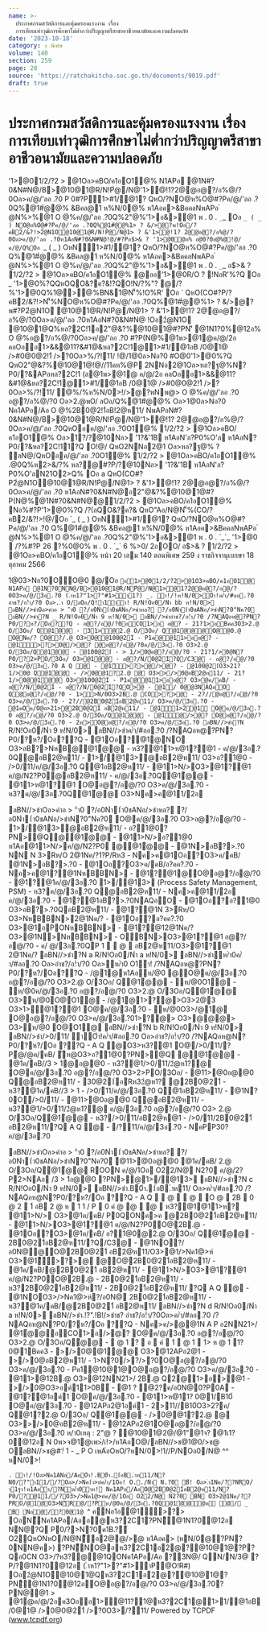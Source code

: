 ```yaml
---
name: >-
  ประกาศกรมสวัสดิการและคุ้มครองแรงงาน เรื่อง
  การเทียบเท่าวุฒิการศึกษาไม่ต่ำกว่าปริญญาตรีสาขาอาชีวอนามัยและความปลอดภัย
date: '2023-10-18'
category: ง พิเศษ
volume: 140
section: 259
page: 20
source: 'https://ratchakitcha.soc.go.th/documents/9019.pdf'
draft: true
---
```


# ประกาศกรมสวัสดิการและคุ้มครองแรงงาน เรื่อง การเทียบเท่าวุฒิการศึกษาไม่ต่ำกว่าปริญญาตรีสาขาอาชีวอนามัยและความปลอดภัย

'1>@01/2/?2 > @1Oล>คBO/ค1อO1@% N1APอ @1N#?0&N#N@/B>@10@1@R/N!Pํ@/N@'1>@!1?2@@อ@?/อ%@/?0Oล>ค/@/'ลอ .?0 P 0#?P1>#1/@1? QหO/?NO@ห%O@#?Pค/@/'ลอ .?0Q%@1#ํ@@% &Bคล@1 ห%N/0@% ห1Aอค>&BคคลNพAPอ ํ @N%>%@1 O @%ค/@/'ลอ .?0Q%2"@%'1>อ&>@1 พ . 0 . `_`_ Oอ `_ ( _ ) NO@ห%O@#?Pค/@/'ลอ .?0Q%@1#ํ@@%1> ? &/>@?พ!Oอ/?คB2/&?!>2ํ@N1O@10@1@R/N!Pํ@/N@1> ? &'1>@!1? 2@@อ@?/อ%@/?0Oล>ค/@/'ลอ .?0ห1AอN#?0&N#N@!@/#?Pอ$>& ? '1>@0ํ@ห% อ@0?0อํ@%@!@/ค/@/Q%Oอ `_ ( _ ) OหN1>#1/@1? QหO/?NO@ห%O@#?Pค/@/'ลอ .?0 Q%@1#ํ@@% &Bคล@1 ห%N/0@% ห1Aอค>&BคคลNพAPอ ํ @N%>%@1 O @%ค/@/'ลอ .?0Q%2"@%'1>อ&>@1 พ . 0 . `_`_ อ$>& ? 1/2/?2 > @1Oล>คBO/ค1อO1@% @ออ'1>@0R/O ? !NอR'%?Q Oอ _ '1>@0%?QQหOQO&?ค?&!?QO!N/?%"? @/?%'1>@0Q%1@>@%BN&1@N'็%!O%R' Oอ ` QหO(CO#?P/?คB2/&?!>N'็%NO@ห%O@#?Pค/@/'ลอ .?0Q%@1#ํ@@%1> ? &/>@?พ#?P2ํ@N1O @10@1@R/N!Pํ@/N@1> ? &'1>@!1? 2@@อ@?/อ%@/?0Oล>ค/@/'ลอ .?0ห1AอN#?0&N#N@ !Oอ2ํ@N1O @10@1@Q%หล?2C!1อ2"@&?%@10@1@#?PN'ิ @1N1?0%@12อ% O @%อ@?/อ%@/?0Oล>ค/@/'ลอ .?0 #?P(N@%@1พ>@1@ค/@/2อ คลOออ1>&&@11?&#1@&หล?2C!1@1>#1/@1อB /0@1@ />#0@0@2!1์ />?0Oล>%/?!11/ !@/1@0ล>Nอ?0 #O@0'1>@0%?Q QหO2"@&?%@10@1@!@//11คห%@P 2NNอ2@1Oล>หล?ฐ@%N?P0/?&APอหล?2C!1 (ล@1พ>@1@ ค/@/2อ คลOออ1>&&@11?&#1@&หล?2C!1@1>#1/@1อB /0@1@ />#0@0@2!1์ />?0Oล>%/?!11/ ํ@%/%ห%N/0>!/>@?พNพ@> O @%ค/@/'ลอ .?0 อ@?/อ%@/?0 Oล>2.@พO/ ลOอ/Q%@1#ํ@@% Oล>1@0ล>Nอ?0 Nค1APอ/Aอ O @%2B0@2!1์อB!2@ห11/ NพAPอN#?0&N#N@/B>@10@1@R/N!Pํ@/N@'1>@!1? 2@@อ@?/อ%@/?0Oล>ค/@/'ลอ .?0QหOอค/@/'ลอ .?0O1@% 1/2/?2 > @1Oล>คBO/ค1อO1@% Oล>1?/?@10Nล> '1?&'1B ห1AอN'ล?P0%O'ล ห1AอN?P0/?&หล?2C!11?Q O!@/ QหO2NNอ2@1 Oล>หล?ฐ@% ? ลN@/QหOอค/@/'ลอ .?0O1@% 1/2/?2 > @1Oล>คBO/ค1อO1@% .@0Q%ห2>&/?% หล?@#?P/?@10Nล> '1?&'1B ห1AอN'ล?P0%O'ลN21O2>Q% Oอ a QหO(CO#?P2ํ@N1O@10@1@R/N!Pํ@/N@1> ? &'1>@!1? 2@@อ@?/อ%@/?0Oล>ค/@/'ลอ .?0 ห1AอN#?0&N#N@อ2"@&?%@10@1@#?P(N@%@1N#?0&N#N@@1/2/?2 > @1Oล>คBO/ค1อO1@% Nอ%#?P'1>@0%?Q /?(ลQO&?ค?& QหO"Aอ/N@N'็%(CO/?คB2/&?!>!@/Oอ `_ ( _ ) OหN1>#1/@1? QหO/?NO@ห%O@#?Pค/@/'ลอ .?0 Q%@1#ํ@@% &Bคล@1 ห%N/0@% ห1Aอค>&BคคลNพAPอ ํ @N%>%@1 O @%ค/@/'ลอ .?0Q%2"@%'1>อ&>@1 พ . 0 . `_`_ '1>@0  /?%#?P 26 ?%0@0% พ . 0 . `_` 6 %>0/ 2อOO/ อ$>& ? 1/2/?2 > @1Oล>คBO/ค1อO1@% หน้า 20 เลม 140 ตอนพิเศษ 259 ง ราชกิจจานุเบกษา 18 ตุลาคม 2566

1@03>Nอ?0OO@0 @/Oอ ` อ1>@01/2/?2>@1O3>คBO/ค1อO1@ N1APอ @1N?0NN@/B>@10@1@R/NP่@/N@1>@1?2@@อ@?/อ@/?0O3>ค/@/3อ.?0 (.ําห1?"1>?"#1>ํา1?) _. ํา!/!ห!N/0>Oํา!ค/ํา/#ลอ.?0 อําช?/อ!ํา/?0 Oล>..ํา O/ลOอ/Q!ํา1ําํา! R/N!Oอ0/Nํา bb ห!N/0> ลBN//>ชําOล>คําอ > "ํา0 ?/อ0Nํา1ํา0ชANอ/>ชําหล? ?/อ0Nํา1ํา0ชANอ/>ชําN?0"Nค?0 ลBN//>ชํา?N _ R/N!Oอ0/Nํา 9 ห!N/0> ลBN//>ชําอําช?/อ!ํา/?0 /?NAQอห@?PN?P0/?ห?/Oอ??Q - อ@?/อ@/?0อCO1>อ อ@? - 21?1>อBคค3O3>2.@ O/3Oอ/ Q@1่@@ - 31>@2.@ O/3Oอ/ Q@1่@@@O@@0.@ O@Nค/? O@?/.@ O3>O@@100@21์ - P1ค@@11>ออ@? - @1ึ>?>O@/>@? @อ@?/อ@/?0ค/@/3อ.?0 O3>2.@ O/3Oอ/Q@1่@@ - @100@21์ - > 1/>0@อ@?/อ@/?0 - 21?1/>0@N?P0/?2>PO/3Oอ/ O3>@1่@@ - อ@?/N/0@21์?Q/C3@ - อ@?/อ@/?0 O3>ค/@/3อ.?0 A Q @ - @1ึ>?>@/>@? - @100@21์O3>21?1/>0@ Q@1่@@ - />0@@1?2.@ @ O3>>/>0@อB2@ห11/ - 21?1/>0@@1่@@ O3>@100@21์ - P1ค@@11>ออ@? O3>@ค/คB/ - อ@?/N/0@21์ - อ@?/N/0@21์?QO>่@ - @1/ 0@@3NAQอO Q@อ@?/อ@/?0 - 1>>N/0O3>2B.@ CO>?>@ - 2?//@อ@?/อ@/?0 O3>ค/@/3อ.?0 - 2?//@2B0@21์อB2@ห11/ O3>ค/@/3อ.?0 - @1คOค/O@อ>21>@2B0@21์ อB2@ห11/ - @1ึ1>2@1์ O@ค/@/3อ.?0 อ@?/อ@/?0 O3>2.@ O/3Oอ/Q@1่@@ - @1ึ@/>@? O@อ@?/อ@/?0 O3>ค/@/3อ.?0 - 2ห>O@อ@?/อ@/?0 O3>ค/@/3อ.?0 ลBN//>ชํา?N ` R/N!Oอ0/Nํา 9 ห!N/0> ลBN//>ชําค/ํา/#ลอ.?0 /?NAQอห@?PN?P0/?ห?/Oอ??Q - @1Oอ?@1@NO O3>อB?>NหB@@1่@@ - ห3?@11>ห@1?@1 - ค/@/3อ.?0Q@อB2@ห11/ - 1>/@13>@อB2@ห11/ O3>อ?1@0 - />0/11/ค/@/3อ.?0 Q@1อB2@ห11/ - @11>N/>O3>@1?@1 ค/@/N2?P0@อB2@ห11/ - ค/@/3อ.?0Q@1่@@ - @11>ห@1?@1 O@อ@?/อ@/?0 O3>ค/@/3อ.?0 - ห3?ค/@/3อ.?0Q@1่@@ O3>Nค>ค@11/2อ

ลBN//>ชําOล>คําอ > "ํา0 ?/อ0Nํา1ํา0ชANอ/>ชําหล? ?/อ0Nํา1ํา0ชANอ/>ชําN?0"Nค?0 O@ค/@/3อ.?0 O3>อ@?/อ@/?0 - 1>/@13>@อB2@ห11/ - อ?1@0?PN>@Q@@1่@@ - @11>N/>อ?1@0 ห1Aอ@11>N/>ค/@/N2?P0 @@1่@@ - @1N>อB?>.?0 NN N 3>Rห/O 2@1Nค/?1?P/Rห3 - Nค>ค@1Oอ?O3>ค/คB/ @1N>อB?>.?0 - @1Oอ?O3>ค/คB/อ?คค?.?0 - Nค>ค@1?@1NหBBN> - @1?@1@O@อ@?/อ@/?0 - @1?@1ค/@/3อ.?0 1>/@13> (Process Safety Management, PSM) - ห3?ค/@/3อ.?0 Q@อB2@ห11/ - Nค>ค@11/2อ ค/@/3อ.?0 - @1?@1อB?>.?0NAQอO - @1Oอ?อ?1@0 O3>อB?>.?0QอB2@ห11/ - @1?@1N 3>Rห/O O3>NหBBN>2@1Nค/? - @1Oอ?อ?คค?.?0 O3>@1อPONหBBN> - @1?@12@1Nค/? O3>@1N>NหBBN> - OBN>O3>@1?@1 อ@?/อ@/?0 - ค/ @/3อ.?0QP 1   @  อB2@ห11/O3>@1?@1 2@1Nค/? ลBN//>ชํา?N a R/N!Oอ0/Nํา a ห!N/0> ลBN//>ชําห/ํา0ค/ํา/#ลอ.?0 Oล>อําช?/อ!ํา/?0 Oล>ห/ํา0 O1ํา! /?NAQอห@?PN?P0/?ห?/Oอ??Q - /@1@ห1Aอห/@0 @O@ค/@/3อ.?0 อ@?/อ@/?0 O3>2.@ O/3Oอ/ Q@1่@@ - ห/@0O1@ - ห/@0ค/@/3อ.?0 อ@?/อ@/?0 O3>2.@ O/3Oอ/Q@1่@@ O3>ห/@0O@O1@ - /@1@1>?@>O3>2@3 O3>1>@1?@1 O@ค/@/3อ.?0 - ห/@0O3>/@1@ O@อ@?/อ@/?0 O3>ค/@/3อ.?01>?@> O3>@@@> O3>ห/@0 O@O1@ ลBN//>ชํา?N b R/N!Oอ0/Nํา 9 ห!N/0> ลBN//>ชํา/>0/11/ ําOํา!ค/ํา/#ลอ.?0 Oล>อําช?/อ!ํา/?0 /?NAQอห@N?P0/?ห?/Oอ ??Q - A Q @O3>ห3?@1 O@/>0/11/?P่@/@ค/คB/ ัห@O3>อ?1@0?PN>@Q @@1่@@ - @1ค/คB//3 > 1@อ@@0 - ห3?@1/>0/11/2่@ห1?@ O@ค/@/3อ.?0 อ@?/อ@/?0 O3>2>PO/3Oอ/ - @11>@0อ@@0 Q@อB2@ห11/ - 30@21์อRห32่@ห1? @2B0@21์ - ห3?@1ค/คB//3 > 1 - />0/11/ค/@/3อ.?0 Q@1อB2@ห11/ - @1N?0O/>0/11/ - @11>@0อ@@0 Q@อB2@ห11/ - ห3?@1/>0/11/2่@ห1?@ ค/@/3อ.?0 อ@?/อ@/?0 O3> 2.@ O/3Oอ/Q@1่@@ - ห3?/>0/11/อB2@ห@1 - />0/11/2B0@21์ อB2@ห11/?Q A Q @ - /?11/ค/@/3อ.?0 - NคPP30?ค/@/3อ.?0

ลBN//>ชําOล>คําอ > "ํา0 ?/อ0Nํา1ํา0ชANอ/>ชําหล? ?/อ0Nํา1ํา0ชANอ/>ชําN?0"Nค?0 @11>@0อ@@0 @1ค/คB/ 2.@ O/3Oอ/Q@1่@@ ROON ค/@/1Oอ O22/N@ N2?0 ค/@/2?P2>NAอ /3 > 1อ@@0 ?PN>@1>/@13> ลBN//>ชํา?N c R/N!Oอ0/Nํา 9 ห!N/0> ลBN//>ชํา.B0ํา.1์อB.ําห11/ Oล>ค/ํา/#ลอ.?0 /?NAQอห@N?P0/?ห?/Oอ ??Q - A Q   @   @  O @  2B  0 @ 2  1์ อB 2 @ ห  1 1 / P  0 ค่ @ @  @  ห3?@1@11>ห? @11>N/> O3>@1ค/คB/ P0QONค>ค @2B0@21์อB2@ห11/ - @11>N/>O3>@1?@1 ค/@/N2?P0O@2B.@ - @1Oอ?O3>@1ค/คB/ อ?1@0@2.@ O/3Oอ/ Q@1่@@ - 2B0@21์อB2@ห11/?Q/C3@ - @1NO?/อ0N@@O@2B0@21์ อB2@ห11/O3>@1/>Nค1@>ห์ O3>@1ึ>?>@ @O@2B0@21์อB2@ห11/ - @1ค/คB/@2B0@21์ อB2@ห11/ - @11>N/>O3>@1?@1 ค/@/N2?P0O@2B.@ - 2B0@21์อB2@ห11/ - ห3?2B0@21์อB2@ห11/ - 2B0@21์อB2@ห11/ ?Q A Q @ - @1NOO3>/>Nค1@>ห์?/อ0N@ 2B0@21์อB2@ห11/ - ห3?@1ค/คB/@2B0@21์ อB2@ห11/ ลBN//>ชํา?N d R/N!Oอ0/Nํา a ห!N/0> ลBN//>ชํา.!?".!B!/>ชําช? อําช?/อ!ํา/?0Oล>ค/ํา/#ลอ.?0 /?NAQอห@N?P0/?ห?/Oอ ??Q - Nค>ค/>@@1N A P อ2NN21>/ @1่@@อCO1>อ/>@? O@ค/@/3อ.?0 อ@?/อ@/?0 O3>2.@ O/3Oอ/Q่@@ -  @ 1 ?  อ  ค์  1  @ 1  1> ห @ 1 1? 0@1Bคค3 - >/>0@@1่@@ O3>@12APอ2@1 - >/>0@อB2@ห11/ - 1>N?0/>?/>?0O@อ@?/อ@/?0 O3>ค/@/3อ.?0 - Pค1@10@1@O@อ@?/อ@/?0 O3>ค/@/3อ.?0 - @11>@12B.@ O3>@12NN21>/ 2B.@ Q2@1>อ>@1 - >/>0@O3>อค์11>0B์ - @1 ? @2?ค/อ0N@0?P0A - @1?@1อค์1 O@ค/@/3อ.?0 - @11>ห@11? 0@1/B10์ O@ค/@/3อ.?0 - @12APอ2@1อค์1 - 2>11//B10์O3>2?ค/ Q@1?2.@ O/3Oอ/ Q@1่@@ - />0@@1?2.@ @ O3>>/>0@อB2@ห11/ - @12APอ2@1O@อ@?/อ@/?0 O3>ค/@/3อ.?0 ห/า0เหตุ : 2"@ ? @10@1@2@/@1"@1จ? @1เ1?0@12อ N 0พ>จ@1@เพ>่/เ!>/ห1AอO@/ลBN//>ช@1@0/>ช@ OลBN//>ช@#?่ 1 - _ P O เพA่อOหO/?หN/0>!1//P/NOอ0/N@ ^^ หN/0>!

`. ํา!/!Oล>Nค1ANอ/AอOํา!.B0ํา.1์อB.ําห11/N?N0/?"ํา11//?Oล>/>Nค1ํา>ห์ค/ํา/1Oอ! O../Nํา N.?0 B่! Oล>.ํา1Nค/??NRO/ํา1ฐํา!ห1Aอํา/?Nห/ํา0ําห! Nค1APอ/AอO@2B0@21์อB2@ห11/N?P0/?@11//?O3>/>Nค1@>ห์ค/@/1Oอ O22/N@ N2?0 BN O3>2@1Nค/??PRO/@1@O3>N็R@/?Pห/@0ค/@/3อ.?0Q@1่@@่@ห ่@/ _ B Nอ่@/?0@1@ `^ คNอ1อ@1ึ>?> OอN็Nค1APอ/Aออ@ห3?2C1?PNิ@1N1?0@12อ NN@?Q P0/?>N?0ค1B.?์O2QหONหO/N@N็อ2@@/>@ ห1Aอค> (หN/0@?PN?0NN@ค>) ?PN็NO@อห3?2C1อ2@?@10@1@?P?Qอ0CN O3>/?ห3?@@1QONค1APอ/Aอ ?3N@/ QN/N/3@ ?P/?@1N1?0@12อ (.ําห1?"1>?"#1>ําP@O!R#) Oอ2่@N1O@10@1@Qห3?2C1อ2@?@10@1@?PNิ@1N1?0@12อO@อ@?/อ@/?0 O3>ค/@/3อ.?0?PN@@1 > @1@ค/@/2อค3Oออ1>@11?1@ห3?2C1@1>1/@1อB/0@1@ />0@0@21์ />?0O3>/?11/ Powered by TCPDF (www.tcpdf.org)
